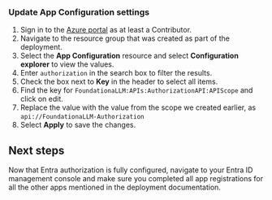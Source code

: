### Update App Configuration settings

1. Sign in to the [Azure portal](https://portal.azure.com/) as at least a Contributor.
2. Navigate to the resource group that was created as part of the deployment.
3. Select the **App Configuration** resource and select **Configuration explorer** to view the values.
4. Enter `authorization` in the search box to filter the results.
5. Check the box next to **Key** in the header to select all items.
6. Find the key for `FoundationaLLM:APIs:AuthorizationAPI:APIScope` and click on edit.
7. Replace the value with the value from the scope we created earlier, as `api://FoundationaLLM-Authorization` 
8. Select **Apply** to save the changes.

## Next steps

Now that Entra authorization is fully configured, navigate to your Entra ID management console and make sure you completed all app registrations for all the other apps mentioned in the deployment documentation.